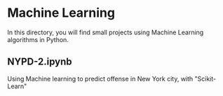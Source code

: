 # Machine Learning

In this directory, you will find small projects using Machine Learning algorithms in Python.

## NYPD-2.ipynb

Using Machine learning to predict offense in New York city, with "Scikit-Learn"
